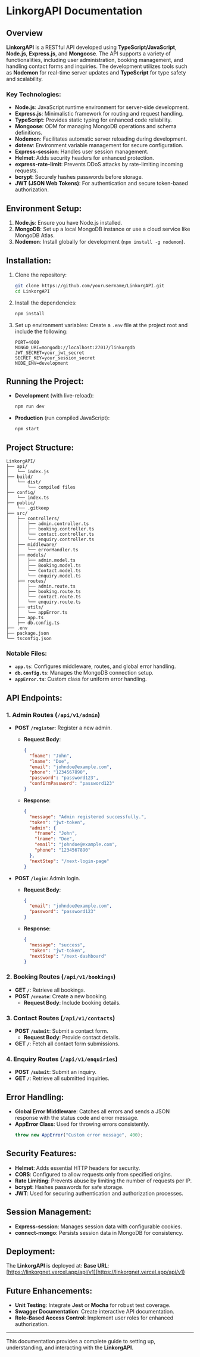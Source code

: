 # LinkorgAPI Documentation

## Overview
**LinkorgAPI** is a RESTful API developed using **TypeScript/JavaScript**, **Node.js**, **Express.js**, and **Mongoose**. The API supports a variety of functionalities, including user administration, booking management, and handling contact forms and inquiries. The development utilizes tools such as **Nodemon** for real-time server updates and **TypeScript** for type safety and scalability.

### Key Technologies:
- **Node.js**: JavaScript runtime environment for server-side development.
- **Express.js**: Minimalistic framework for routing and request handling.
- **TypeScript**: Provides static typing for enhanced code reliability.
- **Mongoose**: ODM for managing MongoDB operations and schema definitions.
- **Nodemon**: Facilitates automatic server reloading during development.
- **dotenv**: Environment variable management for secure configuration.
- **Express-session**: Handles user session management.
- **Helmet**: Adds security headers for enhanced protection.
- **express-rate-limit**: Prevents DDoS attacks by rate-limiting incoming requests.
- **bcrypt**: Securely hashes passwords before storage.
- **JWT (JSON Web Tokens)**: For authentication and secure token-based authorization.

## Environment Setup:
1. **Node.js**: Ensure you have Node.js installed.
2. **MongoDB**: Set up a local MongoDB instance or use a cloud service like MongoDB Atlas.
3. **Nodemon**: Install globally for development (`npm install -g nodemon`).

## Installation:
1. Clone the repository:
   ```bash
   git clone https://github.com/yourusername/LinkorgAPI.git
   cd LinkorgAPI
   ```

2. Install the dependencies:
   ```bash
   npm install
   ```

3. Set up environment variables:
   Create a `.env` file at the project root and include the following:
   ```env
   PORT=4000
   MONGO_URI=mongodb://localhost:27017/linkorgdb
   JWT_SECRET=your_jwt_secret
   SECRET_KEY=your_session_secret
   NODE_ENV=development
   ```

## Running the Project:
- **Development** (with live-reload):
  ```bash
  npm run dev
  ```
- **Production** (run compiled JavaScript):
  ```bash
  npm start
  ```

## Project Structure:
```plaintext
LinkorgAPI/
├── api/
│   └── index.js
├── build/
│   └── dist/
│       └── compiled files
├── config/
│   └── index.ts
├── public/
│   └── .gitkeep
├── src/
│   ├── controllers/
│   │   ├── admin.controller.ts
│   │   ├── booking.controller.ts
│   │   └── contact.controller.ts
│   │   └── enquiry.controller.ts
│   ├── middleware/
│   │   └── errorHandler.ts
│   ├── models/
│   │   ├── admin.model.ts
│   │   ├── Booking.model.ts
│   │   └── Contact.model.ts
│   │   └── enquiry.model.ts
│   ├── routes/
│   │   ├── admin.route.ts
│   │   ├── booking.route.ts
│   │   └── contact.route.ts
│   │   └── enquiry.route.ts
│   ├── utils/
│   │   └── appError.ts
│   ├── app.ts
│   ├── db.config.ts
├── .env
├── package.json
└── tsconfig.json
```

### Notable Files:
- **`app.ts`**: Configures middleware, routes, and global error handling.
- **`db.config.ts`**: Manages the MongoDB connection setup.
- **`appError.ts`**: Custom class for uniform error handling.

## API Endpoints:
### 1. Admin Routes (`/api/v1/admin`)
- **POST `/register`**: Register a new admin.
  - **Request Body**:
    ```json
    {
      "fname": "John",
      "lname": "Doe",
      "email": "johndoe@example.com",
      "phone": "1234567890",
      "password": "password123",
      "confirmPassword": "password123"
    }
    ```
  - **Response**:
    ```json
    {
      "message": "Admin registered successfully.",
      "token": "jwt-token",
      "admin": {
        "fname": "John",
        "lname": "Doe",
        "email": "johndoe@example.com",
        "phone": "1234567890"
      },
      "nextStep": "/next-login-page"
    }
    ```

- **POST `/login`**: Admin login.
  - **Request Body**:
    ```json
    {
      "email": "johndoe@example.com",
      "password": "password123"
    }
    ```
  - **Response**:
    ```json
    {
      "message": "success",
      "token": "jwt-token",
      "nextStep": "/next-dashboard"
    }
    ```

### 2. Booking Routes (`/api/v1/bookings`)
- **GET `/`**: Retrieve all bookings.
- **POST `/create`**: Create a new booking.
  - **Request Body**: Include booking details.

### 3. Contact Routes (`/api/v1/contacts`)
- **POST `/submit`**: Submit a contact form.
  - **Request Body**: Provide contact details.
- **GET `/`**: Fetch all contact form submissions.

### 4. Enquiry Routes (`/api/v1/enquiries`)
- **POST `/submit`**: Submit an inquiry.
- **GET `/`**: Retrieve all submitted inquiries.

## Error Handling:
- **Global Error Middleware**: Catches all errors and sends a JSON response with the status code and error message.
- **AppError Class**: Used for throwing errors consistently.
  ```typescript
  throw new AppError("Custom error message", 400);
  ```

## Security Features:
- **Helmet**: Adds essential HTTP headers for security.
- **CORS**: Configured to allow requests only from specified origins.
- **Rate Limiting**: Prevents abuse by limiting the number of requests per IP.
- **bcrypt**: Hashes passwords for safe storage.
- **JWT**: Used for securing authentication and authorization processes.

## Session Management:
- **Express-session**: Manages session data with configurable cookies.
- **connect-mongo**: Persists session data in MongoDB for consistency.

## Deployment:
The **LinkorgAPI** is deployed at:
**Base URL**: [https://linkorgnet.vercel.app/api/v1](https://linkorgnet.vercel.app/api/v1)

## Future Enhancements:
- **Unit Testing**: Integrate **Jest** or **Mocha** for robust test coverage.
- **Swagger Documentation**: Create interactive API documentation.
- **Role-Based Access Control**: Implement user roles for enhanced authorization.

---

This documentation provides a complete guide to setting up, understanding, and interacting with the **LinkorgAPI**.
